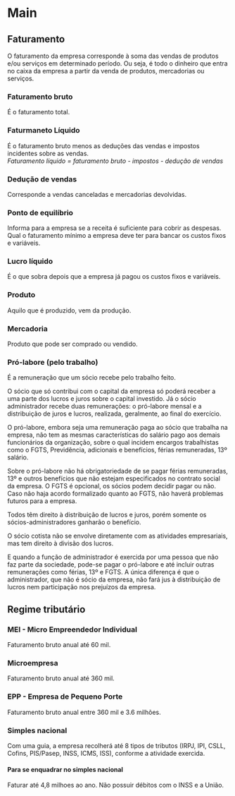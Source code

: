 Main
====

Faturamento
-----------
O faturamento da empresa corresponde à soma das vendas de produtos e/ou serviços em determinado período.
Ou seja, é todo o dinheiro que entra no caixa da empresa a partir da venda de produtos, mercadorias ou serviços.

### Faturamento bruto
É o faturamento total.

### Faturmaneto Líquido
É o faturamento bruto menos as deduções das vendas e impostos incidentes sobre as vendas.   
_Faturamento líquido = faturamento bruto - impostos - dedução de vendas_

### Dedução de vendas
Corresponde a vendas canceladas e mercadorias devolvidas.

### Ponto de equilíbrio
Informa para a empresa se a receita é suficiente para cobrir as despesas.
Qual o faturamento mínimo a empresa deve ter para bancar os custos fixos e variáveis.

### Lucro líquido
É o que sobra depois que a empresa já pagou os custos fixos e variáveis.

### Produto
Aquilo que é produzido, vem da produção.

### Mercadoria
Produto que pode ser comprado ou vendido.

### Pró-labore (pelo trabalho)
É a remuneração que um sócio recebe pelo trabalho feito.

O sócio que só contribui com o capital da empresa só poderá receber a uma parte dos lucros e juros sobre o capital investido. Já o sócio administrador recebe duas remunerações: o pró-labore mensal e a distribuição de juros e lucros, realizada, geralmente, ao final do exercício.

O pró-labore, embora seja uma remuneração paga ao sócio que trabalha na empresa, não tem as mesmas características do salário pago aos demais funcionários da organização, sobre o qual incidem encargos trabalhistas como o FGTS, Previdência, adicionais e benefícios, férias remuneradas, 13º salário.

Sobre o pró-labore não há obrigatoriedade de se pagar férias remuneradas, 13º e outros benefícios que não estejam especificados no contrato social da empresa. O FGTS é opcional, os sócios podem decidir pagar ou não. Caso não haja acordo formalizado quanto ao FGTS, não haverá problemas futuros para a empresa.

Todos têm direito à distribuição de lucros e juros, porém somente os sócios-administradores ganharão o benefício.

O sócio cotista não se envolve diretamente com as atividades empresariais, mas tem direito à divisão dos lucros.

E quando a função de administrador é exercida por uma pessoa que não faz parte da sociedade, pode-se pagar o pró-labore e até incluir outras remunerações como férias, 13º e FGTS. A única diferença é que o administrador, que não é sócio da empresa, não fará jus à distribuição de lucros nem participação nos prejuízos da empresa.

Regime tributário
----------------

### MEI - Micro Empreendedor Individual
Faturamento bruto anual até 60 mil.

### Microempresa
Faturamento bruto anual até 360 mil.

### EPP - Empresa de Pequeno Porte
Faturamento bruto anual entre 360 mil e 3.6 milhões.

### Simples nacional
Com uma guia, a empresa recolherá até 8 tipos de tributos (IRPJ, IPI, CSLL, Cofins, PIS/Pasep, INSS, ICMS, ISS), conforme a atividade exercida.

#### Para se enquadrar no simples nacional
Faturar até 4,8 milhoes ao ano.
Não possuir débitos com o INSS e a União.